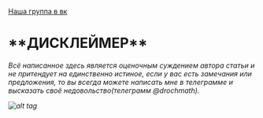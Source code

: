 [Наша группа в вк](https://vk.com/clubmaslov)
<h1> **ДИСКЛЕЙМЕР**
  <h6>Всё написанное здесь является оценочным суждением автора статьи и не притендует на единственно истиное, если у вас есть замечания или предложения, то вы всегда можете написать мне в телеграмме и высказать своё недовольство(телеграмм @drochmath).
    
    

![alt tag](https://i.ibb.co/vsGPJg0/BV.jpg "Описание будет тут")​
